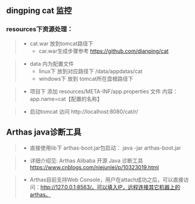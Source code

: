 ## dingping cat 监控

### resources下资源处理：

  >*  cat.war 放到tomcat路径下
>    * car.war生成步骤参考 https://github.com/dianping/cat

  >*  data 内为配置文件
>    * linux下 放到对应路径下 /data/appdatas/cat
>    * windows下 放到 tomcat所在盘根路径下

  >*  项目下 添加 resources/META-INF/app.properties 文件 内容：app.name=cat【配置的名称】

  >*  启动tomcat 访问 http://localhost:8080/cat/r/

## Arthas java诊断工具

  >*  直接使用lib下 arthas-boot.jar包启动： java -jar arthas-boot.jar

  >*  详细介绍见: Arthas Alibaba 开源 Java 诊断工具 https://www.cnblogs.com/niejunlei/p/10323019.html

  >*  Arthas目前支持Web Console，用户在attach成功之后，可以直接访问：http://127.0.0.1:8563/。可以填入IP，远程连接其它机器上的arthas。
